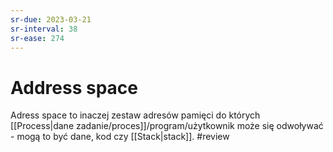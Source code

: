 ```yaml
---
sr-due: 2023-03-21
sr-interval: 38
sr-ease: 274
---
```


# Address space

Adress space to inaczej zestaw adresów pamięci do których [[Process|dane zadanie/proces]]/program/użytkownik może się odwoływać - mogą to być dane, kod czy [[Stack|stack]].
#review
